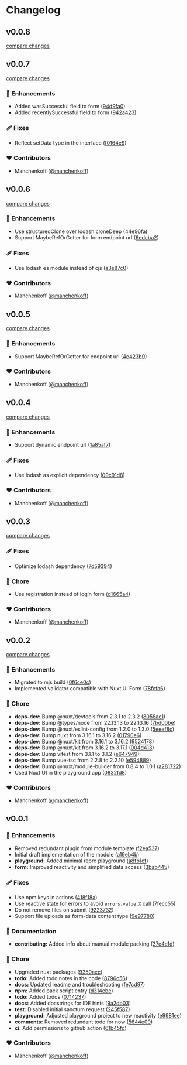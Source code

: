 # Changelog


## v0.0.8

[compare changes](https://github.com/manchenkoff/nuxt-sanctum-precognition/compare/v0.0.7...v0.0.8)

## v0.0.7

[compare changes](https://github.com/manchenkoff/nuxt-sanctum-precognition/compare/v0.0.6...v0.0.7)

### 🚀 Enhancements

- Added wasSuccessful field to form ([94d9fa0](https://github.com/manchenkoff/nuxt-sanctum-precognition/commit/94d9fa0))
- Added recentlySuccessful field to form ([942a423](https://github.com/manchenkoff/nuxt-sanctum-precognition/commit/942a423))

### 🩹 Fixes

- Reflect setData type in the interface ([f0164e9](https://github.com/manchenkoff/nuxt-sanctum-precognition/commit/f0164e9))

### ❤️ Contributors

- Manchenkoff ([@manchenkoff](https://github.com/manchenkoff))

## v0.0.6

[compare changes](https://github.com/manchenkoff/nuxt-sanctum-precognition/compare/v0.0.5...v0.0.6)

### 🚀 Enhancements

- Use structuredClone over lodash cloneDeep ([44e96fa](https://github.com/manchenkoff/nuxt-sanctum-precognition/commit/44e96fa))
- Support MaybeRefOrGetter for form endpoint url ([6edcba2](https://github.com/manchenkoff/nuxt-sanctum-precognition/commit/6edcba2))

### 🩹 Fixes

- Use lodash es module instead of cjs ([a3e87c0](https://github.com/manchenkoff/nuxt-sanctum-precognition/commit/a3e87c0))

### ❤️ Contributors

- Manchenkoff ([@manchenkoff](https://github.com/manchenkoff))

## v0.0.5

[compare changes](https://github.com/manchenkoff/nuxt-sanctum-precognition/compare/v0.0.4...v0.0.5)

### 🚀 Enhancements

- Support MaybeRefOrGetter for endpoint url ([4e423b9](https://github.com/manchenkoff/nuxt-sanctum-precognition/commit/4e423b9))

### ❤️ Contributors

- Manchenkoff ([@manchenkoff](https://github.com/manchenkoff))

## v0.0.4

[compare changes](https://github.com/manchenkoff/nuxt-sanctum-precognition/compare/v0.0.3...v0.0.4)

### 🚀 Enhancements

- Support dynamic endpoint url ([1a85af7](https://github.com/manchenkoff/nuxt-sanctum-precognition/commit/1a85af7))

### 🩹 Fixes

- Use lodash as explicit dependency ([09c91d8](https://github.com/manchenkoff/nuxt-sanctum-precognition/commit/09c91d8))

### ❤️ Contributors

- Manchenkoff ([@manchenkoff](https://github.com/manchenkoff))

## v0.0.3

[compare changes](https://github.com/manchenkoff/nuxt-sanctum-precognition/compare/v0.0.2...v0.0.3)

### 🩹 Fixes

- Optimize lodash dependency ([7d59394](https://github.com/manchenkoff/nuxt-sanctum-precognition/commit/7d59394))

### 🏡 Chore

- Use registration instead of login form ([d1665a4](https://github.com/manchenkoff/nuxt-sanctum-precognition/commit/d1665a4))

### ❤️ Contributors

- Manchenkoff ([@manchenkoff](https://github.com/manchenkoff))

## v0.0.2

[compare changes](https://github.com/manchenkoff/nuxt-sanctum-precognition/compare/v0.0.1...v0.0.2)

### 🚀 Enhancements

- Migrated to mjs build ([0f6ce0c](https://github.com/manchenkoff/nuxt-sanctum-precognition/commit/0f6ce0c))
- Implemented validator compatible with Nuxt UI Form ([78fcfa6](https://github.com/manchenkoff/nuxt-sanctum-precognition/commit/78fcfa6))

### 🏡 Chore

- **deps-dev:** Bump @nuxt/devtools from 2.3.1 to 2.3.2 ([8058ae1](https://github.com/manchenkoff/nuxt-sanctum-precognition/commit/8058ae1))
- **deps-dev:** Bump @types/node from 22.13.13 to 22.13.16 ([7bd00be](https://github.com/manchenkoff/nuxt-sanctum-precognition/commit/7bd00be))
- **deps-dev:** Bump @nuxt/eslint-config from 1.2.0 to 1.3.0 ([5eeef8c](https://github.com/manchenkoff/nuxt-sanctum-precognition/commit/5eeef8c))
- **deps-dev:** Bump nuxt from 3.16.1 to 3.16.2 ([01790e6](https://github.com/manchenkoff/nuxt-sanctum-precognition/commit/01790e6))
- **deps-dev:** Bump @nuxt/kit from 3.16.1 to 3.16.2 ([9524178](https://github.com/manchenkoff/nuxt-sanctum-precognition/commit/9524178))
- **deps-dev:** Bump @nuxt/kit from 3.16.2 to 3.17.1 ([004d413](https://github.com/manchenkoff/nuxt-sanctum-precognition/commit/004d413))
- **deps-dev:** Bump vitest from 3.1.1 to 3.1.2 ([e647949](https://github.com/manchenkoff/nuxt-sanctum-precognition/commit/e647949))
- **deps-dev:** Bump vue-tsc from 2.2.8 to 2.2.10 ([e594889](https://github.com/manchenkoff/nuxt-sanctum-precognition/commit/e594889))
- **deps-dev:** Bump @nuxt/module-builder from 0.8.4 to 1.0.1 ([a281722](https://github.com/manchenkoff/nuxt-sanctum-precognition/commit/a281722))
- Used Nuxt UI in the playground app ([0832fd8](https://github.com/manchenkoff/nuxt-sanctum-precognition/commit/0832fd8))

### ❤️ Contributors

- Manchenkoff ([@manchenkoff](https://github.com/manchenkoff))

## v0.0.1


### 🚀 Enhancements

- Removed redundant plugin from module template ([f2ea537](https://github.com/manchenkoff/nuxt-sanctum-precognition/commit/f2ea537))
- Initial draft implementation of the module ([a19eb4b](https://github.com/manchenkoff/nuxt-sanctum-precognition/commit/a19eb4b))
- **playground:** Added minimal repro playground ([a8fb1cf](https://github.com/manchenkoff/nuxt-sanctum-precognition/commit/a8fb1cf))
- **form:** Improved reactivity and simplified data access ([3bab445](https://github.com/manchenkoff/nuxt-sanctum-precognition/commit/3bab445))

### 🩹 Fixes

- Use npm keys in actions ([418f18a](https://github.com/manchenkoff/nuxt-sanctum-precognition/commit/418f18a))
- Use reactive state for errors to avoid `errors.value.X` call ([7fecc55](https://github.com/manchenkoff/nuxt-sanctum-precognition/commit/7fecc55))
- Do not remove files on submit ([9223732](https://github.com/manchenkoff/nuxt-sanctum-precognition/commit/9223732))
- Support file uploads as form-data content type ([9e97780](https://github.com/manchenkoff/nuxt-sanctum-precognition/commit/9e97780))

### 📖 Documentation

- **contributing:** Added info about manual module packing ([37e4c1d](https://github.com/manchenkoff/nuxt-sanctum-precognition/commit/37e4c1d))

### 🏡 Chore

- Upgraded nuxt packages ([9350aec](https://github.com/manchenkoff/nuxt-sanctum-precognition/commit/9350aec))
- **todo:** Added todo notes in the code ([8796c56](https://github.com/manchenkoff/nuxt-sanctum-precognition/commit/8796c56))
- **docs:** Updated readme and troubleshooting ([fe7cd97](https://github.com/manchenkoff/nuxt-sanctum-precognition/commit/fe7cd97))
- **npm:** Added pack script entry ([d314ebe](https://github.com/manchenkoff/nuxt-sanctum-precognition/commit/d314ebe))
- **todo:** Added todos ([0714237](https://github.com/manchenkoff/nuxt-sanctum-precognition/commit/0714237))
- **docs:** Added docstrings for IDE hints ([9a2db03](https://github.com/manchenkoff/nuxt-sanctum-precognition/commit/9a2db03))
- **test:** Disabled initial sanctum request ([245f587](https://github.com/manchenkoff/nuxt-sanctum-precognition/commit/245f587))
- **playground:** Adjusted playground project to new reactivity ([e9981ee](https://github.com/manchenkoff/nuxt-sanctum-precognition/commit/e9981ee))
- **comments:** Removed redundant todo for now ([5644e00](https://github.com/manchenkoff/nuxt-sanctum-precognition/commit/5644e00))
- **ci:** Add permissions to github action ([61b45fd](https://github.com/manchenkoff/nuxt-sanctum-precognition/commit/61b45fd))

### ❤️ Contributors

- Manchenkoff ([@manchenkoff](https://github.com/manchenkoff))

